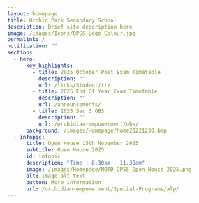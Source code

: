 ```yaml
---
layout: homepage
title: Orchid Park Secondary School
description: Brief site description here
image: /images/Icons/OPSS_Logo_Colour.jpg
permalink: /
notification: ""
sections:
  - hero:
      key_highlights:
        - title: 2025 October Post Exam Timetable
          description: ""
          url: /links/Student/tt/
        - title: 2025 End Of Year Exam Timetable
          description: ""
          url: /announcements/
        - title: 2025 Sec 3 OBS
          description: ""
          url: /orchidian-empowerment/obs/
      background: /images/Homepage/home20221230.bmp
  - infopic:
      title: Open House 15th November 2025
      subtitle: Open House 2025
      id: infopic
      description: "Time : 8.30am - 11.30am"
      image: /images/Homepage/MOTD_OPSS_Open_House_2025.png
      alt: Image alt text
      button: More information
      url: /orchidian-empowerment/Special-Programs/alp/
---
```

